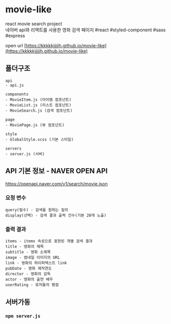# movie-like

react movie search project  
네이버 api와 리액트를 사용한 영화 검색 페이지
#react #styled-component #sass #express

open url [https://kkkkkjjjjjh.github.io/movie-like](https://kkkkkjjjjjh.github.io/movie-like)

## 폴더구조

```
api
- api.js

components
- MovieItem.js (아이템 컴포넌트)
- MovieList.js (리스트 컴포넌트)
- MovieSearch.js (검색 컴포넌트)

page
- MoviePage.js (뷰 컴포넌트)

style
- GlobalStyle.scss (기본 스타일)

servers
- server.js (서버)
```

## API 기본 정보 - NAVER OPEN API

https://openapi.naver.com/v1/search/movie.json

### 요청 변수

```
query(필수) - 검색을 원하는 질의
display(선택) - 검색 결과 출력 건수(기본 20개 노출)
```

### 출력 결과

```
items - items 속성으로 표현된 개별 검색 결과
title - 영화의 제목
subtitle - 영화 소제목
image - 썸네일 이미지의 URL
link - 영화의 하이퍼텍스트 link
pubDate - 영화 제작연도
director - 영화의 감독
actor - 영화의 출연 배우
userRating - 유저들의 평점
```

## 서버가동

### `npm server.js`
